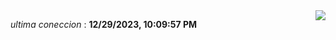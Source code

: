 

<div style="display: flex; justify-content: space-between;">
 <p align="right"><i>ultima coneccion</i> : <b>12/29/2023, 10:09:57 PM</b></p> 
 <img src="https://img.shields.io/badge/GitHub%20Action%20Status-Online-brightgreen?style=flat&logo=githubactions&logoColor=%23ffffff&labelColor=%23181717&color=%232088FF" />
</div>



